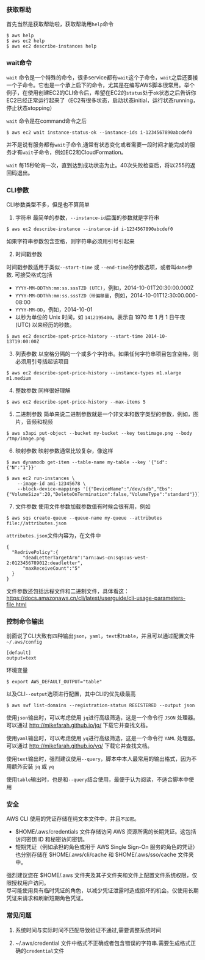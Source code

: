 

### 获取帮助

首先当然是获取帮助啦，获取帮助用`help`命令

```
$ aws help
$ aws ec2 help
$ aws ec2 describe-instances help
```

### wait命令

`wait` 命令是一个特殊的命令，很多service都有`wait`这个子命令，`wait`之后还要接一个子命令。它也是一个承上启下的命令，尤其是在编写AWS脚本很常用。举个例子，在使用创建EC2的CLI命令后，希望在EC2的`status`处于`ok`状态之后告诉你EC2已经正常运行起来了（EC2有很多状态，启动状态initial，运行状态running，停止状态stopping）

`wait` 命令是在command命令之后
```
$ aws ec2 wait instance-status-ok --instance-ids i-1234567890abcdef0
```

并不是说有服务都有`wait`子命令,通常有状态变化或者需要一段时间才能完成的服务才有`wait`子命令，例如EC2和CloudFormation。

`wait` 每15秒轮询一次，直到达到成功状态为止。40次失败检查后，将以255的返回码退出。

### CLI参数

CLI参数类型不多，但是也不算简单

1. 字符串
    最简单的参数，`--instance-id`后面的参数就是字符串
  ```
  $ aws ec2 describe-instance --instance-id i-1234567890abcdef0
  ```
  如果字符串参数包含空格，则字符串必须用引号引起来

2. 时间戳参数

  时间戳参数适用于类似`--start-time` 或 `--end-time`的参数选项，或者叫`date`参数.
  可接受格式包括
  * `YYYY-MM-DDThh:mm:ss.sssTZD (UTC)`，例如，2014-10-01T20:30:00.000Z
  * `YYYY-MM-DDThh:mm:ss.sssTZD（带偏移量`，例如，2014-10-01T12:30:00.000-08:00
  * `YYYY-MM-DD`，例如，2014-10-01
  * 以秒为单位的 Unix 时间，如 `1412195400`。表示自 1970 年 1 月 1 日午夜 (UTC) 以来经历的秒数。
  ```
  $ aws ec2 describe-spot-price-history --start-time 2014-10-13T19:00:00Z
  ```

3. 列表参数
    以空格分隔的一个或多个字符串。如果任何字符串项目包含空格，则必须用引号括起该项目
  ```
  $ aws ec2 describe-spot-price-history --instance-types m1.xlarge m1.medium
  ```

4. 整数参数
    同样很好理解
  ```
  $ aws ec2 describe-spot-price-history --max-items 5
  ```

5. 二进制参数
    简单来说二进制参数就是一个非文本和数字类型的参数，例如，图片，音频和视频
  ```
  $ aws s3api put-object --bucket my-bucket --key testimage.png --body /tmp/image.png
  ```

6. 映射参数
    映射参数通常比较复杂，像这样
  ```
  $ aws dynamodb get-item --table-name my-table --key '{"id": {"N":"1"}}'

  $ aws ec2 run-instances \
      --image-id ami-12345678 \
      --block-device-mappings '[{"DeviceName":"/dev/sdb","Ebs":{"VolumeSize":20,"DeleteOnTermination":false,"VolumeType":"standard"}}]'
  ```

7. 文件参数
    使用文件参数加载参数值有时候会很有用，例如
  ```
  $ aws sqs create-queue --queue-name my-queue --attributes file://attributes.json
  ```
  `attributes.json`文件内容为，在文件中
  ```
  {
    "RedrivePolicy":{
        "deadLetterTargetArn":"arn:aws-cn:sqs:us-west-2:0123456789012:deadletter",
        "maxReceiveCount":"5"
    }
  }
  ```

  文件参数还包括远程文件和二进制文件，具体看这：https://docs.amazonaws.cn/cli/latest/userguide/cli-usage-parameters-file.html

### 控制命令输出

前面说了CLI大致有四种输出`json`，`yaml`，`text`和`table`，并且可以通过配置文件`~/.aws/config`
```
[default]
output=text
```
环境变量
```
$ export AWS_DEFAULT_OUTPUT="table"
```
以及CLI`--output`选项进行配置，其中CLI的优先级最高
```
$ aws swf list-domains --registration-status REGISTERED --output json
```

使用`json`输出时，可以考虑使用 `jq`进行高级筛选，这是一个命令行 `JSON` 处理器。可以通过 http://mikefarah.github.io/jq/ 下载它并查找文档。

使用`yaml`输出时，可以考虑使用 `yq`进行高级筛选，这是一个命令行 `YAML` 处理器。可以通过 http://mikefarah.github.io/yq/ 下载它并查找文档。

使用`text`输出时，强烈建议使用`--query`，脚本中本人最常用的输出格式，因为不用额外安装 `jq` 或 `yq`

使用`table`输出时，也是和`--query`结合使用，最便于认为阅读，不适合脚本中使用

### 安全

AWS CLI 使用的凭证存储在纯文本文件中，并且`不加密`。

* $HOME/.aws/credentials 文件存储访问 AWS 资源所需的长期凭证。这包括访问密钥 ID 和秘密访问密钥。
* 短期凭证（例如承担的角色或用于 AWS Single Sign-On 服务的角色的凭证）也分别存储在 $HOME/.aws/cli/cache 和 $HOME/.aws/sso/cache 文件夹中。

强烈建议您在 $HOME/.aws 文件夹及其子文件夹和文件上配置文件系统权限，仅限授权用户访问。  
尽可能使用具有临时凭证的角色，以减少凭证泄露时造成损坏的机会。仅使用长期凭证来请求和刷新短期角色凭证。

### 常见问题

1. 系统时间与实际时间不匹配导致验证不通过,需要调整系统时间

2. ~/.aws/credential 文件中格式不正确或者包含错误的字符串.需要生成格式正确的`credential`文件


